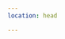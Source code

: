 ```yaml
---
location: head

---
```

<!-- Global site tag (gtag.js) - Google Analytics -->

<script async src="[https://www.googletagmanager.com/gtag/js?id=G-GFRY615S92](https://www.googletagmanager.com/gtag/js?id=G-GFRY615S92 "https://www.googletagmanager.com/gtag/js?id=G-GFRY615S92")"></script>

<script>

  window.dataLayer = window.dataLayer || \[\];

  function gtag(){dataLayer.push(arguments);}

  gtag('js', new Date());

  gtag('config', 'G-GFRY615S92');

</script><!-- Global site tag (gtag.js) - Google Analytics -->
<script async src="https://www.googletagmanager.com/gtag/js?id=G-GFRY615S92"></script>
<script>
  window.dataLayer = window.dataLayer || \[\];
  function gtag(){dataLayer.push(arguments);}
  gtag('js', new Date());

  gtag('config', 'G-GFRY615S92');
</script>